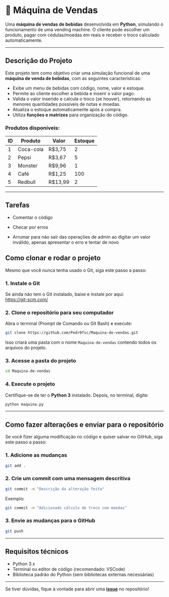 # 🥤 Máquina de Vendas

Uma **máquina de vendas de bebidas** desenvolvida em **Python**, simulando o funcionamento de uma vending machine. O cliente pode escolher um produto, pagar com cédulas/moedas em reais e receber o troco calculado automaticamente.

---

## Descrição do Projeto

Este projeto tem como objetivo criar uma simulação funcional de uma **máquina de venda de bebidas**, com as seguintes características:

- Exibe um menu de bebidas com código, nome, valor e estoque.
- Permite ao cliente escolher a bebida e inserir o valor pago.
- Valida o valor inserido e calcula o troco (se houver), retornando as menores quantidades possíveis de notas e moedas.
- Atualiza o estoque automaticamente após a compra.
- Utiliza **funções e matrizes** para organização do código.

### Produtos disponíveis:

| ID | Produto    | Valor  | Estoque |
|----|------------|--------|---------|
| 1  | Coca-cola  | R$3,75 | 2       |
| 2  | Pepsi      | R$3,67 | 5       |
| 3  | Monster    | R$9,96 | 1       |
| 4  | Café       | R$1,25 | 100     |
| 5  | Redbull    | R$13,99| 2       |

---

## Tarefas

- Comentar o código

- Checar por erros

- Arrumar para não sair das operações de admin ao digitar um valor inválido, apenas apresentar o erro e tentar de novo

## Como clonar e rodar o projeto

Mesmo que você nunca tenha usado o Git, siga este passo a passo:

### 1. Instale o Git

Se ainda não tem o Git instalado, baixe e instale por aqui:  
https://git-scm.com/

### 2. Clone o repositório para seu computador

Abra o terminal (Prompt de Comando ou Git Bash) e execute:

```bash
git clone https://github.com/Pedr0fsc/Maquina-de-vendas.git
```

Isso criará uma pasta com o nome `Maquina-de-vendas` contendo todos os arquivos do projeto.

### 3. Acesse a pasta do projeto

```bash
cd Maquina-de-vendas
```

### 4. Execute o projeto

Certifique-se de ter o **Python 3** instalado. Depois, no terminal, digite:

```bash
python maquina.py
```

---

## Como fazer alterações e enviar para o repositório

Se você fizer alguma modificação no código e quiser salvar no GitHub, siga este passo a passo:

### 1. Adicione as mudanças

```bash
git add .
```

### 2. Crie um commit com uma mensagem descritiva

```bash
git commit -m "Descrição da alteração feita"
```

Exemplo:
```bash
git commit -m "Adicionado cálculo de troco com moedas"
```

### 3. Envie as mudanças para o GitHub

```bash
git push
```

---

## Requisitos técnicos

- Python 3.x
- Terminal ou editor de código (recomendado: VSCode)
- Biblioteca padrão do Python (sem bibliotecas externas necessárias)

---

Se tiver dúvidas, fique à vontade para abrir uma [**issue**](https://github.com/Pedr0fsc/Maquina-de-vendas/issues) no repositório!
